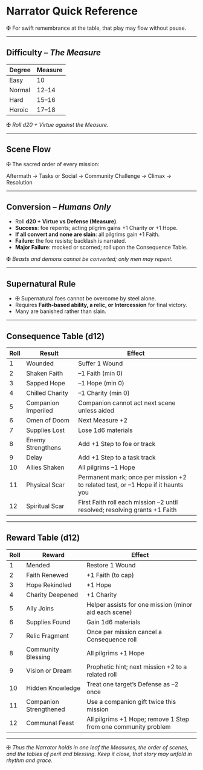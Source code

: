 # Narrator Quick Reference  

✠ For swift remembrance at the table, that play may flow without pause.  

---

## Difficulty – *The Measure*  

| Degree  | Measure |  
| ------- | -------- |  
| Easy    | 10 |  
| Normal  | 12–14 |  
| Hard    | 15–16 |  
| Heroic  | 17–18 |  

✠ *Roll d20 + Virtue against the Measure.*  

---

## Scene Flow  

✠ The sacred order of every mission:  

Aftermath → Tasks or Social → Community Challenge → Climax → Resolution  

---

## Conversion – *Humans Only*  

- Roll **d20 + Virtue vs Defense (Measure)**.  
- **Success**: foe repents; acting pilgrim gains +1 Charity *or* +1 Hope.  
- **If all convert and none are slain**: all pilgrims gain +1 Faith.  
- **Failure**: the foe resists; backlash is narrated.  
- **Major Failure**: mocked or scorned; roll upon the Consequence Table.  

✠ *Beasts and demons cannot be converted; only men may repent.*  

---

## Supernatural Rule  

- ✠ Supernatural foes cannot be overcome by steel alone.  
- Requires **Faith-based ability, a relic, or Intercession** for final victory.  
- Many are banished rather than slain.  

---

## Consequence Table (d12)  

| Roll | Result              | Effect |  
| ---- | ------------------- | ------ |  
| 1    | Wounded             | Suffer 1 Wound |  
| 2    | Shaken Faith        | –1 Faith (min 0) |  
| 3    | Sapped Hope         | –1 Hope (min 0) |  
| 4    | Chilled Charity     | –1 Charity (min 0) |  
| 5    | Companion Imperiled | Companion cannot act next scene unless aided |  
| 6    | Omen of Doom        | Next Measure +2 |  
| 7    | Supplies Lost       | Lose 1d6 materials |  
| 8    | Enemy Strengthens   | Add +1 Step to foe or track |  
| 9    | Delay               | Add +1 Step to a task track |  
| 10   | Allies Shaken       | All pilgrims –1 Hope |  
| 11   | Physical Scar       | Permanent mark; once per mission +2 to related test, or –1 Hope if it haunts you |  
| 12   | Spiritual Scar      | First Faith roll each mission –2 until resolved; resolving grants +1 Faith |  

---

## Reward Table (d12)  

| Roll | Reward               | Effect |  
| ---- | -------------------- | ------ |  
| 1    | Mended               | Restore 1 Wound |  
| 2    | Faith Renewed        | +1 Faith (to cap) |  
| 3    | Hope Rekindled       | +1 Hope |  
| 4    | Charity Deepened     | +1 Charity |  
| 5    | Ally Joins           | Helper assists for one mission (minor aid each scene) |  
| 6    | Supplies Found       | Gain 1d6 materials |  
| 7    | Relic Fragment       | Once per mission cancel a Consequence roll |  
| 8    | Community Blessing   | All pilgrims +1 Hope |  
| 9    | Vision or Dream      | Prophetic hint; next mission +2 to a related roll |  
| 10   | Hidden Knowledge     | Treat one target’s Defense as –2 once |  
| 11   | Companion Strengthened | Use a companion gift twice this mission |  
| 12   | Communal Feast       | All pilgrims +1 Hope; remove 1 Step from one community problem |  

---

✠ *Thus the Narrator holds in one leaf the Measures, the order of scenes, and the tables of peril and blessing. Keep it close, that story may unfold in rhythm and grace.*  
